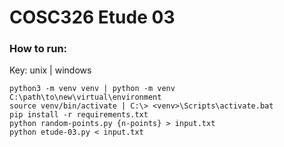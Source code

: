 # COSC326 Etude 03



### How to run:
Key: unix | windows
```
python3 -m venv venv | python -m venv C:\path\to\new\virtual\environment
source venv/bin/activate | C:\> <venv>\Scripts\activate.bat
pip install -r requirements.txt
python random-points.py {n-points} > input.txt
python etude-03.py < input.txt
```